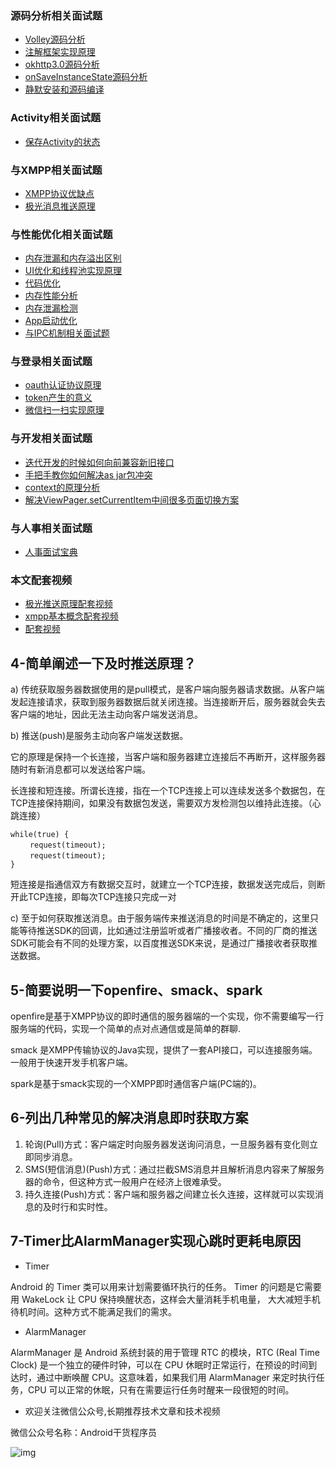 ### 源码分析相关面试题

- [Volley源码分析](http://www.jianshu.com/p/ec3dc92df581)
- [注解框架实现原理](http://www.jianshu.com/p/20da6d6389e1)
- [okhttp3.0源码分析](http://www.jianshu.com/p/9ed2c2f2a52c)
- [onSaveInstanceState源码分析](http://www.jianshu.com/p/cbf9c3557d64)
- [静默安装和源码编译](http://www.jianshu.com/p/2211a5b3c37f)

### Activity相关面试题

- [保存Activity的状态](http://www.jianshu.com/p/cbf9c3557d64)

### 与XMPP相关面试题

- [XMPP协议优缺点](http://www.jianshu.com/p/2c04ac3c526a)
- [极光消息推送原理](http://www.jianshu.com/p/d88dc66908cf)

### 与性能优化相关面试题

- [内存泄漏和内存溢出区别](http://www.jianshu.com/p/5dd645b05c76)
- [UI优化和线程池实现原理](http://www.jianshu.com/p/c22398f8587f)
- [代码优化](http://www.jianshu.com/p/ebd41eab90df)
- [内存性能分析](http://www.jianshu.com/p/2665c31b9c2f)
- [内存泄漏检测](http://www.jianshu.com/p/1514c7804a06)
- [App启动优化](http://www.jianshu.com/p/f0f73fefdd43)
- [与IPC机制相关面试题](http://www.jianshu.com/p/de4793a4c2d0)

### 与登录相关面试题

- [oauth认证协议原理](http://www.jianshu.com/p/2a6ecbf8d49d)
- [token产生的意义](http://www.jianshu.com/p/9b7ce2d6c195)
- [微信扫一扫实现原理](http://www.jianshu.com/p/a9d1f21bd5e0)

### 与开发相关面试题

- [迭代开发的时候如何向前兼容新旧接口](http://www.jianshu.com/p/cbecadec98de)
- [手把手教你如何解决as jar包冲突](http://www.jianshu.com/p/30fdc391289c)
- [context的原理分析](http://www.jianshu.com/p/2706c13a1769)
- [解决ViewPager.setCurrentItem中间很多页面切换方案](http://www.jianshu.com/p/38ab6d856b56)

### 与人事相关面试题

- [人事面试宝典](http://www.jianshu.com/p/d61b553ff8c9)

### 本文配套视频

- [极光推送原理配套视频](https://v.qq.com/x/page/h0394a7zioh.html)
- [xmpp基本概念配套视频](https://v.qq.com/x/page/s0394k4p10i.html)
- [配套视频](https://v.qq.com/x/page/h0394s3mc5k.html)

## 4-简单阐述一下及时推送原理？

a) 传统获取服务器数据使用的是pull模式，是客户端向服务器请求数据。从客户端发起连接请求，获取到服务器数据后就关闭连接。当连接断开后，服务器就会失去客户端的地址，因此无法主动向客户端发送消息。

b) 推送(push)是服务主动向客户端发送数据。

它的原理是保持一个长连接，当客户端和服务器建立连接后不再断开，这样服务器随时有新消息都可以发送给客户端。

长连接和短连接。所谓长连接，指在一个TCP连接上可以连续发送多个数据包，在TCP连接保持期间，如果没有数据包发送，需要双方发检测包以维持此连接。（心跳连接）

```
while(true) {
 　　request(timeout);
 　　request(timeout);
}
```

短连接是指通信双方有数据交互时，就建立一个TCP连接，数据发送完成后，则断开此TCP连接，即每次TCP连接只完成一对

c) 至于如何获取推送消息。由于服务端传来推送消息的时间是不确定的，这里只能等待推送SDK的回调，比如通过注册监听或者广播接收者。不同的厂商的推送SDK可能会有不同的处理方案，以百度推送SDK来说，是通过广播接收者获取推送数据。

## 5-简要说明一下openfire、smack、spark

openfire是基于XMPP协议的即时通信的服务器端的一个实现，你不需要编写一行服务端的代码，实现一个简单的点对点通信或是简单的群聊.

smack 是XMPP传输协议的Java实现，提供了一套API接口，可以连接服务端。一般用于快速开发手机客户端。

spark是基于smack实现的一个XMPP即时通信客户端(PC端的)。

## 6-列出几种常见的解决消息即时获取方案

1. 轮询(Pull)方式：客户端定时向服务器发送询问消息，一旦服务器有变化则立即同步消息。
2. SMS(短信消息)(Push)方式：通过拦截SMS消息并且解析消息内容来了解服务器的命令，但这种方式一般用户在经济上很难承受。
3. 持久连接(Push)方式：客户端和服务器之间建立长久连接，这样就可以实现消息的及时行和实时性。

## 7-Timer比AlarmManager实现心跳时更耗电原因

- Timer

Android 的 Timer 类可以用来计划需要循环执行的任务。
Timer 的问题是它需要用 WakeLock 让 CPU 保持唤醒状态，这样会大量消耗手机电量，
大大减短手机待机时间。这种方式不能满足我们的需求。

- AlarmManager

AlarmManager 是 Android 系统封装的用于管理 RTC 的模块，RTC (Real Time Clock) 是一个独立的硬件时钟，可以在 CPU 休眠时正常运行，在预设的时间到达时，通过中断唤醒 CPU。这意味着，如果我们用 AlarmManager 来定时执行任务，CPU 可以正常的休眠，只有在需要运行任务时醒来一段很短的时间。

- 欢迎关注微信公众号,长期推荐技术文章和技术视频

微信公众号名称：Android干货程序员

![img](http://upload-images.jianshu.io/upload_images/4037105-8f737b5104dd0b5d.png?imageMogr2/auto-orient/strip%7CimageView2/2/w/1240)
